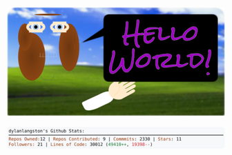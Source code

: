 <!-- 
Version 2.0.74
Built Thu Jul 11 2024 05:05:09 GMT+0000 (Coordinated Universal Time)
-->

<h1 align="center">
  <a href="https://github.com/dylanlangston/dylanlangston/tree/master/src" title="Click to View Source">
    <picture width="100%" alt="Dylan">
      <source media="(prefers-color-scheme: dark)" srcset="dylan-dark.svg?version=2.0.74">
      <img src="dylan-light.svg?version=2.0.74" alt="Dylan">
    </picture>
  </a>
</h1>

<div align="center">
  <picture width="100%" alt="Profile Info and Stats">
    <source media="(prefers-color-scheme: dark)" srcset="stats-dark.svg?version=2.0.74">
    <img src="stats-light.svg?version=2.0.74" alt="Profile Info and Stats">
  </picture>
</div>
